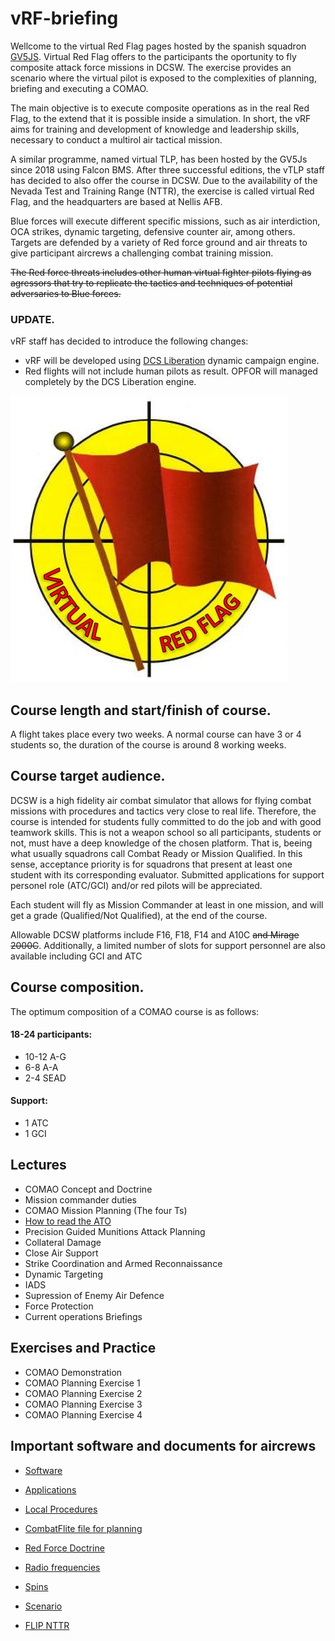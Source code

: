 # vRF-briefing
Wellcome to the virtual Red Flag pages hosted by the spanish squadron [GV5JS](http://foro.gv5js.com/). Virtual Red Flag offers to the participants the oportunity to fly composite attack force missions in DCSW. The exercise provides an scenario where the virtual pilot is exposed to the complexities of planning, briefing and executing a  COMAO.

The main objective is to execute composite operations as in the real Red Flag, to the extend that it is possible inside a simulation. In short, the vRF aims for training and development of knowledge and leadership skills, necessary to conduct a multirol air tactical mission.

A similar programme, named virtual TLP, has been hosted by the GV5Js since 2018 using Falcon BMS. After three successful editions, the vTLP staff has decided to also offer the course in DCSW. Due to the availability of the Nevada Test and Training Range (NTTR), the exercise is called virtual Red Flag, and the headquarters are based at Nellis AFB.
 
Blue forces will execute different specific missions, such as air interdiction, OCA strikes, dynamic targeting, defensive counter air, among others. Targets are defended by a variety of Red force ground and air threats to give participant aircrews a challenging combat training mission.
 
~~The Red force threats includes other human virtual fighter pilots flying as agressors that try to replicate the tactics and techniques of potential adversaries to Blue forces.~~
### UPDATE.
vRF staff has decided to introduce the following changes:
- vRF will be developed using [DCS Liberation](https://github.com/Khopa/dcs_liberation/wiki/Getting-started) dynamic campaign engine.
- Red flights will not include human pilots as result. OPFOR will managed completely by the DCS Liberation engine. 


![](Images/LogovRF.JPG)

## Course length and start/finish of course.

A flight takes place every two weeks. A normal course can have 3 or 4 students so, the duration of the course is around 8 working weeks.

## Course target audience.

DCSW is a high fidelity air combat simulator that allows for flying combat missions with procedures and tactics very close to real life. Therefore, the course is
 intended for students fully committed to do  the job and with good teamwork skills. This is not a weapon school so all participants, students or not, must have a deep knowledge 
 of the chosen platform. That is, beeing what usually squadrons call Combat Ready or Mission Qualified. In this sense, acceptance priority is for squadrons that
 present at least one student with its corresponding evaluator. Submitted applications for support personel role (ATC/GCI) and/or red pilots will be appreciated.


 Each student will fly as Mission Commander at least in one mission, and will get a grade (Qualified/Not Qualified), at the end of the course. 
 
 Allowable DCSW platforms include F16, F18, F14 and A10C ~~and Mirage 2000C~~. Additionally, a limited number of slots for support personnel are also available including GCI and ATC 

## Course composition.

The optimum composition of a COMAO course is as follows:

#### 18-24  participants:
- 10-12 A-G
- 6-8 A-A
- 2-4 SEAD

#### Support:
- 1 ATC
- 1 GCI

## Lectures
- COMAO Concept and Doctrine
- Mission commander duties
- COMAO Mission Planning (The four Ts)
- [How to read the ATO](./docs/Lectures/ATO.md)
- Precision Guided Munitions Attack Planning
- Collateral Damage
- Close Air Support
- Strike Coordination and Armed Reconnaissance
- Dynamic Targeting
- IADS
- Supression of Enemy Air Defence
- Force Protection
- Current operations Briefings

## Exercises and Practice
- COMAO Demonstration
- COMAO Planning Exercise 1
- COMAO Planning Exercise 2
- COMAO Planning Exercise 3
- COMAO Planning Exercise 4


## Important software and documents for aircrews
* [Software](./docs/software.md)

* [Applications](./docs/external.md)

* [Local Procedures](./docs/LocalProcedures.md)

* [CombatFlite file for planning](files/vRFCombatFlite.cf)

* [Red Force Doctrine](./docs/RedDoctrine.md)

* [Radio frequencies](./docs/freqs.md)

* [Spins](files/spins.pdf)

* [Scenario](./docs/scenario.md)

* [FLIP NTTR](files/476vFGFlightInfoPubNevada.pdf)


